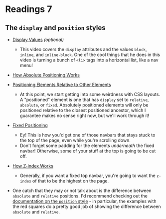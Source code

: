 # Readings 7

## The `display` and `position` styles

-   [Display Values](https://teamtreehouse.com/library/css-basics/the-box-model/display-values) _(optional)_
    -   This video covers the `display` attributes and the values `block`, `inline`, and `inline-block`. One of the cool things that he does in this video is turning a bunch of `<li>` tags into a horizontal list, like a nav menu!
-   [How Absolute Positioning Works](https://teamtreehouse.com/library/css-layout-basics/positioning-page-content/how-absolute-positioning-works)
-   [Positioning Elements Relative to Other Elements](https://teamtreehouse.com/library/css-layout-basics/positioning-page-content/positioning-elements-relative-to-other-elements)
    -   At this point, we start getting into some weirdness with CSS layouts. A "positioned" element is one that has `display` set to `relative`, `absolute`, or `fixed`. Absolutely positioned elements will only be positioned relative to the closest positioned ancestor, which I guarantee makes no sense right now, but we'll work through it!
-   [Fixed Positioning](https://teamtreehouse.com/library/css-layout-basics/positioning-page-content/fixed-positioning)
    -   Ey! This is how you'd get one of those navbars that stays stuck to the top of the page, even while you're scrolling down.
    -   Don't forget some padding for the elements _underneath_ the fixed navbar! Otherwise, some of your stuff at the top is going to be cut off.
-   [How Z-index Works](https://teamtreehouse.com/library/css-layout-basics/positioning-page-content/how-zindex-works)

    -   Generally, if you want a fixed top navbar, you're going to want the `z-index` of that to be the highest on the page.

-   One catch that they may or not talk about is the difference between `absolute` and `relative` positions. I'd recommend checking out the [documentation on the `position` style](https://developer.mozilla.org/en-US/docs/Web/CSS/position#Relative_positioning) - in particular, the examples with the red squares do a pretty good job of showing the difference between `absolute` and `relative`.
